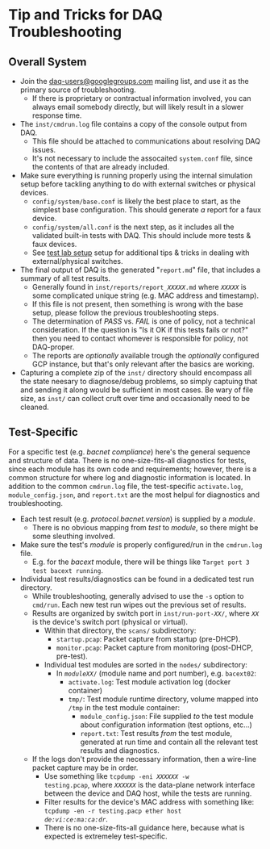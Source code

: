 # Tip and Tricks for DAQ Troubleshooting

## Overall System

* Join the
[daq-users@googlegroups.com](https://groups.google.com/forum/#!forum/daq-users)
mailing list, and use it as the primary source of troubleshooting.
  * If there is proprietary or contractual information involved, you can always
  email somebody directly, but will likely result in a slower response time.
* The `inst/cmdrun.log` file contains a copy of the console output from DAQ.
  * This file should be attached to communications about resolving DAQ issues.
  * It's not necessary to include the assocaited `system.conf` file, since the
  contents of that are already included.
* Make sure everything is running properly using the internal simulation setup
before tackling anything to do with external switches or physical devices.
  * `config/system/base.conf` is likely the best place to start, as the simplest
  base configuration. This should generate *a* report for a faux device.
  * `config/system/all.conf` is the next step, as it includes all the validated
  built-in tests with DAQ. This should include more tests & faux devices.
  * See [test lab setup](test_lab.md) setup for additional tips & tricks in
  dealing with external/physical switches.
* The final output of DAQ is the generated "`report.md`" file, that includes
a summary of all test results.
  * Generally found in <code>inst/reports/report_<em>XXXXX</em>.md</code> where
  <code><em>XXXXX</em></code> is some complicated unique string (e.g. MAC
  address and timestamp).
  * If this file is not present, then something is wrong with the base setup,
  please follow the previous troubleshooting steps.
  * The determination of _PASS_ vs. _FAIL_ is one of policy, not a technical
  consideration. If the question is "Is it OK if this tests fails or not?" then
  you need to contact whomever is responsible for policy, not DAQ-proper.
  * The reports are _optionally_ available trough the _optionally_ configured
  GCP instance, but that's only relevant after the basics are working.
* Capturing a complete zip of the `inst/` directory should encompass all the
state neesary to diagnose/debug problems, so simply captuing that and sending
it along would be sufficient in most cases. Be wary of file size, as `inst/`
can collect cruft over time and occasionally need to be cleaned.

## Test-Specific

For a specific test (e.g. _bacnet compliance_) here's the general sequence and
structure of data. There is no one-size-fits-all diagnostics for tests, since
each module has its own code and requirements; however, there is a common
structure for where log and diagnostic information is located. In addition to
the common `cmdrun.log` file, the test-specific `activate.log`,
`module_config.json`, and `report.txt` are the most helpul for
diagnostics and troubleshooting.

* Each test result (e.g. _protocol.bacnet.version_) is supplied by a _module_.
  * There is no obvious mapping from _test_ to _module_, so there might be
  some sleuthing involved.
* Make sure the test's _module_ is properly configured/run in the `cmdrun.log`
file.
  * E.g. for the _bacext_ module, there will be things like `Target port 3 test
  bacext running`.
* Individual test results/diagnostics can be found in a dedicated test run
directory.
  * While troubleshooting, generally advised to use the `-s` option to
  `cmd/run`. Each new test run wipes out the previous set of results.
  * Results are organized by switch port in
  <code>inst/run-port-<em>XX</em>/</code>, where <code><em>XX</em></code> is
  the device's switch port (physical or virtual).
    * Within that directory, the <code>scans/</code> subdirectory:
      * `startup.pcap`: Packet capture from startup (pre-DHCP).
      * `monitor.pcap`: Packet capture from monitoring (post-DHCP, pre-test).
    * Individual test modules are sorted in the `nodes/` subdirectory:
      * In <code><em>moduleXX</em>/</code> (module name and port number),
      e.g. `bacext02`:
        * `activate.log`: Test module activation log (docker container)
        * `tmp/`: Test module runtime directory, volume mapped into `/tmp`
        in the test module container:
          * `module_config.json`: File supplied _to_ the test module about
          configuration information (test options, etc...)
          * `report.txt`: Test results _from_ the test module, generated at
          run time and contain all the relevant test results and diagnostics.
  * If the logs don't provide the necessary information, then a wire-line
  packet capture may be in order.
    * Use something like
    <code>tcpdump -eni <em>XXXXXX</em> -w testing.pcap</code>, where
    <code><em>XXXXXX</em></code> is the data-plane network interface between
    the device and DAQ host, while the tests are running.
    * Filter results for the device's MAC address with something like:
    <code>tcpdump -en -r testing.pacp ether host <em>de:vi:ce:ma:ca:dr</em></code>.
    * There is no one-size-fits-all guidance here, because what is expected is
    extremeley test-specific.
